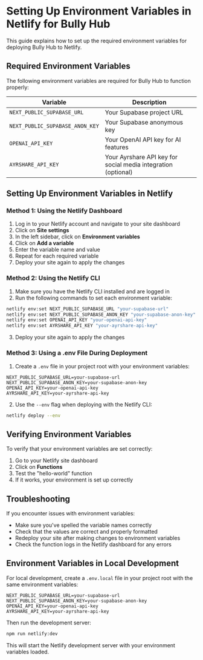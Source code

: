 # Setting Up Environment Variables in Netlify for Bully Hub

This guide explains how to set up the required environment variables for deploying Bully Hub to Netlify.

## Required Environment Variables

The following environment variables are required for Bully Hub to function properly:

| Variable | Description |
|----------|-------------|
| `NEXT_PUBLIC_SUPABASE_URL` | Your Supabase project URL |
| `NEXT_PUBLIC_SUPABASE_ANON_KEY` | Your Supabase anonymous key |
| `OPENAI_API_KEY` | Your OpenAI API key for AI features |
| `AYRSHARE_API_KEY` | Your Ayrshare API key for social media integration (optional) |

## Setting Up Environment Variables in Netlify

### Method 1: Using the Netlify Dashboard

1. Log in to your Netlify account and navigate to your site dashboard
2. Click on **Site settings**
3. In the left sidebar, click on **Environment variables**
4. Click on **Add a variable**
5. Enter the variable name and value
6. Repeat for each required variable
7. Deploy your site again to apply the changes

### Method 2: Using the Netlify CLI

1. Make sure you have the Netlify CLI installed and are logged in
2. Run the following commands to set each environment variable:

```bash
netlify env:set NEXT_PUBLIC_SUPABASE_URL "your-supabase-url"
netlify env:set NEXT_PUBLIC_SUPABASE_ANON_KEY "your-supabase-anon-key"
netlify env:set OPENAI_API_KEY "your-openai-api-key"
netlify env:set AYRSHARE_API_KEY "your-ayrshare-api-key"
```

3. Deploy your site again to apply the changes

### Method 3: Using a .env File During Deployment

1. Create a `.env` file in your project root with your environment variables:

```
NEXT_PUBLIC_SUPABASE_URL=your-supabase-url
NEXT_PUBLIC_SUPABASE_ANON_KEY=your-supabase-anon-key
OPENAI_API_KEY=your-openai-api-key
AYRSHARE_API_KEY=your-ayrshare-api-key
```

2. Use the `--env` flag when deploying with the Netlify CLI:

```bash
netlify deploy --env
```

## Verifying Environment Variables

To verify that your environment variables are set correctly:

1. Go to your Netlify site dashboard
2. Click on **Functions**
3. Test the "hello-world" function
4. If it works, your environment is set up correctly

## Troubleshooting

If you encounter issues with environment variables:

- Make sure you've spelled the variable names correctly
- Check that the values are correct and properly formatted
- Redeploy your site after making changes to environment variables
- Check the function logs in the Netlify dashboard for any errors

## Environment Variables in Local Development

For local development, create a `.env.local` file in your project root with the same environment variables:

```
NEXT_PUBLIC_SUPABASE_URL=your-supabase-url
NEXT_PUBLIC_SUPABASE_ANON_KEY=your-supabase-anon-key
OPENAI_API_KEY=your-openai-api-key
AYRSHARE_API_KEY=your-ayrshare-api-key
```

Then run the development server:

```bash
npm run netlify:dev
```

This will start the Netlify development server with your environment variables loaded.
